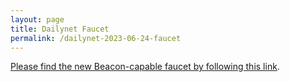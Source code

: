 ```yaml
---
layout: page
title: Dailynet Faucet
permalink: /dailynet-2023-06-24-faucet
---
```


[Please find the new Beacon-capable faucet by following this link](https://faucet.dailynet-2023-06-24.teztnets.xyz).
